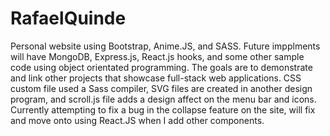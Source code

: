 # RafaelQuinde
Personal website using Bootstrap, Anime.JS, and SASS. Future impplments will have MongoDB, Express.js, React.js hooks, and some other sample code using object orientated programming. The goals are to demonstrate and link other projects that showcase full-stack web applications.
CSS custom file used a Sass compiler, SVG files are created in another design program, and scroll.js file adds a design affect on the menu bar and icons. Currently attempting to fix a bug in the collapse feature on the site, will fix and move onto using React.JS when I add other components.